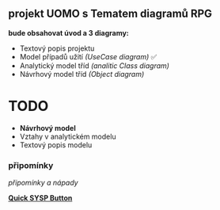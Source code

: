 ## projekt UOMO s Tematem diagramů RPG 
**bude obsahovat úvod a 3 diagramy:**
- Textový popis projektu 
- Model případů užití *(UseCase diagram)* ✅
- Analytický model tříd *(analitic Class diagram)*
- Návrhový model tříd *(Object diagram)*

# TODO
- **Návrhový model**
- Vztahy v analytickém modelu
- Textový popis modelu

### připomínky
*připomínky a nápady*

[**Quick SYSP Button**](https://github.com/Maruch-MrSky/SYSPository)
